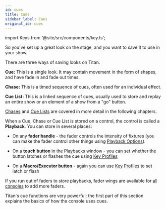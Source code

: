 ```yaml
---
id: cues
title: Cues
sidebar_label: Cues
original_id: cues
---
```


import Keys from '@site/src/components/key.ts';

So you've set up a great look on the stage, and you want to save it to
use in your show.

There are three ways of saving looks on Titan.

<strong>Cue:</strong> This is a single look. It may contain movement in the form of
shapes, and have fade in and fade out times.

<strong>Chase:</strong> This is a timed sequence of cues, often used for an
individual effect.

<strong>Cue List:</strong> This is a linked sequence of cues, usually used to store
and replay an entire show or an element of a show from a "go" button.

[Chases](chases.md) and [Cue Lists](cue-lists.md) are covered in more detail in the following
chapters.

When a Cue, Chase or Cue List is stored on a control, the control is
called a <strong>Playback</strong>. You can store in several places:

-   On any <strong>fader handle</strong> - the fader controls the intensity of
    fixtures (you can make the fader control other things using
    [Playback Options](cues/playback-options.md)).

-   On a <strong>touch button</strong> in the Playbacks window - you can set whether
    the button latches or flashes the cue using [Key Profiles](system-settings/key-profiles.md)

-   On a <strong>Macro/Executor button</strong> - again you can use [Key Profiles](system-settings/key-profiles.md) to
    set latch or flash

If you run out of faders to store playbacks, fader wings are available
for [all consoles](about-the-consoles.md) to add more faders.

Titan's cue functions are very powerful; the first part of this section
explains the basics of how the console uses cues.